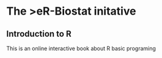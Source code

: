# The >eR-Biostat initative
## Introduction to R 

This is an online interactive book about R basic programing

